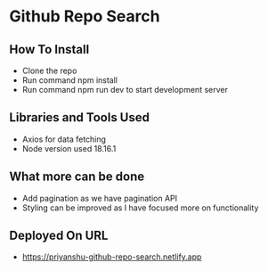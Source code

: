 # Github Repo Search

## How To Install

- Clone the repo
- Run command npm install
- Run command npm run dev to start development server

## Libraries and Tools Used

- Axios for data fetching
- Node version used 18.16.1

## What more can be done

- Add pagination as we have pagination API
- Styling can be improved as I have focused more on functionality

## Deployed On URL

- https://priyanshu-github-repo-search.netlify.app
